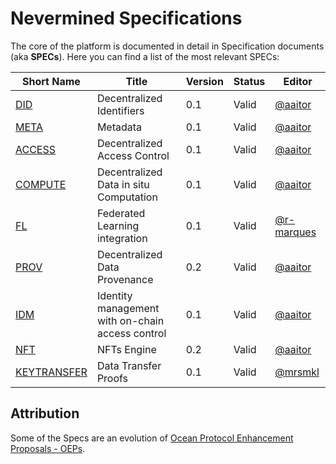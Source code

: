 # Nevermined Specifications

The core of the platform is documented in detail in Specification documents (aka **SPECs**).
Here you can find a list of the most relevant SPECs:

Short Name              | Title                                             | Version      | Status     | Editor
------------------------|---------------------------------------------------|--------------|------------|-------
[DID](architecture/specs/did/README.md)        | Decentralized Identifiers                         | 0.1          | Valid        | [@aaitor](https://github.com/aaitor)
[META](architecture/specs/metadata/README.md)  | Metadata                                          | 0.1          | Valid        | [@aaitor](https://github.com/aaitor)
[ACCESS](architecture/specs/access/README.md)  | Decentralized Access Control                      | 0.1          | Valid        | [@aaitor](https://github.com/aaitor)
[COMPUTE](architecture/specs/compute/README.md)| Decentralized Data in situ Computation                 | 0.1          | Valid        | [@aaitor](https://github.com/aaitor)
[FL](architecture/specs/fl/README.md)| Federated Learning integration                | 0.1          | Valid        | [@r-marques](https://github.com/r-marques)
[PROV](architecture/specs/provenance/README.md)| Decentralized Data Provenance                     | 0.2          | Valid        | [@aaitor](https://github.com/aaitor)
[IDM](architecture/specs/id_management/README.md)| Identity management with on-chain access control                     | 0.1          | Valid        | [@aaitor](https://github.com/aaitor)
[NFT](architecture/specs/nft/README.md)| NFTs Engine                     | 0.2          | Valid        | [@aaitor](https://github.com/aaitor)
[KEYTRANSFER](architecture/specs/keytransfer/README.md)| Data Transfer Proofs | 0.1          | Valid        | [@mrsmkl](https://github.com/mrsmkl)

## Attribution

Some of the Specs are an evolution of
[Ocean Protocol Enhancement Proposals - OEPs](https://github.com/oceanprotocol/OEPs/).
